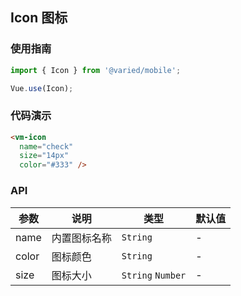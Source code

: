 ## Icon 图标

### 使用指南
``` javascript
import { Icon } from '@varied/mobile';

Vue.use(Icon);
```
### 代码演示
```html
<vm-icon
  name="check"
  size="14px"
  color="#333" />
```

### API

| 参数 | 说明 | 类型 | 默认值 |
|------|------|------|------|
| name | 内置图标名称 | `String` |-|
| color | 图标颜色 | `String` |- |
| size | 图标大小 | `String` `Number` |-|
